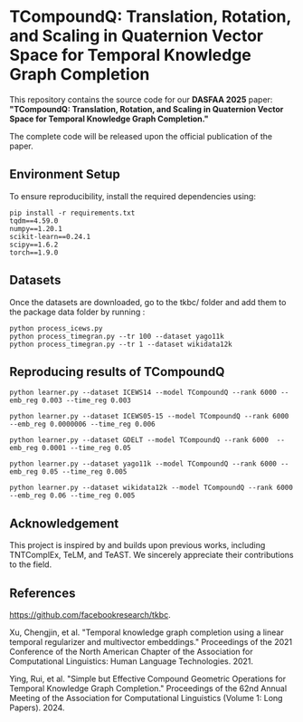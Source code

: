 # **TCompoundQ: Translation, Rotation, and Scaling in Quaternion Vector Space for Temporal Knowledge Graph Completion**  

This repository contains the source code for our **DASFAA 2025** paper:  
**"TCompoundQ: Translation, Rotation, and Scaling in Quaternion Vector Space for Temporal Knowledge Graph Completion."**  

The complete code will be released upon the official publication of the paper.  


## **Environment Setup**  

To ensure reproducibility, install the required dependencies using:  
```
pip install -r requirements.txt
tqdm==4.59.0
numpy==1.20.1
scikit-learn==0.24.1
scipy==1.6.2
torch==1.9.0
```

## **Datasets**
Once the datasets are downloaded, go to the tkbc/ folder and add them to the package data folder by running :
```
python process_icews.py
python process_timegran.py --tr 100 --dataset yago11k
python process_timegran.py --tr 1 --dataset wikidata12k
```


## **Reproducing results of TCompoundQ**

```
python learner.py --dataset ICEWS14 --model TCompoundQ --rank 6000 --emb_reg 0.003 --time_reg 0.003 

python learner.py --dataset ICEWS05-15 --model TCompoundQ --rank 6000 --emb_reg 0.0000006 --time_reg 0.006

python learner.py --dataset GDELT --model TCompoundQ --rank 6000  --emb_reg 0.0001 --time_reg 0.05

python learner.py --dataset yago11k --model TCompoundQ --rank 6000 --emb_reg 0.05 --time_reg 0.005

python learner.py --dataset wikidata12k --model TCompoundQ --rank 6000 --emb_reg 0.06 --time_reg 0.005

```

## **Acknowledgement**
This project is inspired by and builds upon previous works, including TNTComplEx, TeLM, and TeAST. We sincerely appreciate their contributions to the field.

## **References**
https://github.com/facebookresearch/tkbc.

Xu, Chengjin, et al. "Temporal knowledge graph completion using a linear temporal regularizer and multivector embeddings." Proceedings of the 2021 Conference of the North American Chapter of the Association for Computational Linguistics: Human Language Technologies. 2021.

Ying, Rui, et al. "Simple but Effective Compound Geometric Operations for Temporal Knowledge Graph Completion." Proceedings of the 62nd Annual Meeting of the Association for Computational Linguistics (Volume 1: Long Papers). 2024.
